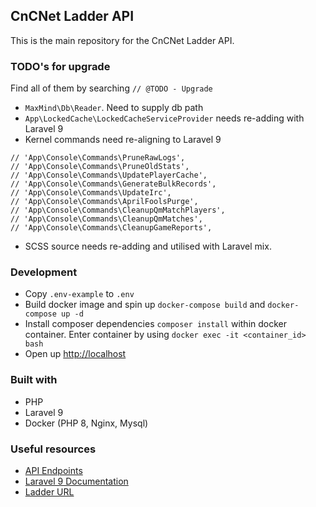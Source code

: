 ## CnCNet Ladder API
This is the main repository for the CnCNet Ladder API.


### TODO's for upgrade
Find all of them by searching `// @TODO - Upgrade`

- `MaxMind\Db\Reader`. Need to supply db path
- `App\LockedCache\LockedCacheServiceProvider` needs re-adding with Laravel 9
- Kernel commands need re-aligning to Laravel 9 
```
// 'App\Console\Commands\PruneRawLogs',
// 'App\Console\Commands\PruneOldStats',
// 'App\Console\Commands\UpdatePlayerCache',
// 'App\Console\Commands\GenerateBulkRecords',
// 'App\Console\Commands\UpdateIrc',
// 'App\Console\Commands\AprilFoolsPurge',
// 'App\Console\Commands\CleanupQmMatchPlayers',
// 'App\Console\Commands\CleanupQmMatches',
// 'App\Console\Commands\CleanupGameReports',
```
- SCSS source needs re-adding and utilised with Laravel mix.

### Development

- Copy `.env-example` to `.env`
- Build docker image and spin up `docker-compose build` and `docker-compose up -d`
- Install composer dependencies `composer install` within docker container. Enter container by using `docker exec -it <container_id> bash`
- Open up [http://localhost](http://localhost)

### Built with
- PHP
- Laravel 9
- Docker (PHP 8, Nginx, Mysql)

### Useful resources
- [API Endpoints](./API.md)
- [Laravel 9 Documentation](https://laravel.com/docs/9.x/releases)
- [Ladder URL](https://ladder.cncnet.org)
